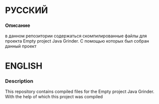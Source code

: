 # РУССКИЙ
### Описание
в данном репозитории содержаться скомпилированные файлы для проекта Empty project Java Grinder. С помощью которых был собран данный проект


# ENGLISH
### Description
This repository contains compiled files for the Empty project Java Grinder. With the help of which this project was compiled
